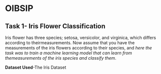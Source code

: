 # OIBSIP

## Task 1- Iris Flower Classification
Iris flower has three species; setosa, versicolor, and virginica, which differs according to theirmeasurements. Now assume that you have the measurements of the iris flowers according to
their species, and _here the task was to train a machine learning model that can learn from themeasurements of the iris species and classify them_.

**Dataset Used**-The Iris Dataset

